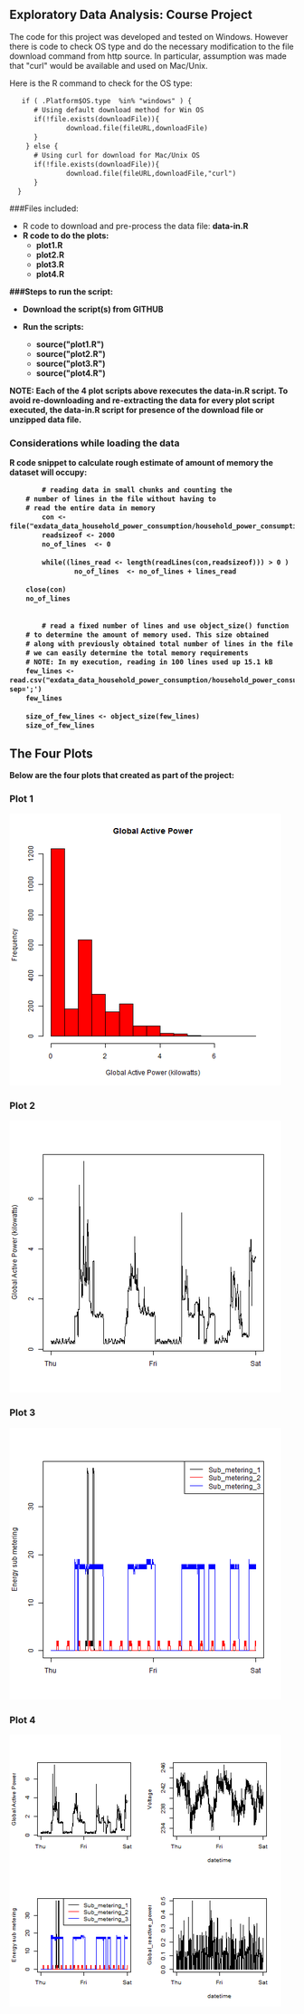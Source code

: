 ## Exploratory Data Analysis: Course Project


The code for this project was developed and tested on Windows.
However there is code to check OS type and do the necessary modification
to the file download command from http source. In particular,
assumption was made that "curl" would be available and used on Mac/Unix.

Here is the R command to check for the OS type:
```{r}
   if ( .Platform$OS.type  %in% "windows" ) {
      # Using default download method for Win OS
      if(!file.exists(downloadFile)){
              download.file(fileURL,downloadFile)
      }
    } else { 
      # Using curl for download for Mac/Unix OS
      if(!file.exists(downloadFile)){
              download.file(fileURL,downloadFile,"curl")
      }
  }
```

###Files included:
* R code to download and pre-process the data file: <b>data-in.R<b>
* R code to do the plots: 
  * <b>plot1.R</b>
  * <b>plot2.R</b>
  * <b>plot3.R</b>
  * <b>plot4.R</b>


###Steps to run the script:

* Download the script(s) from GITHUB

* Run the scripts:
  * <b>source("plot1.R")</b>
  * <b>source("plot2.R")</b>
  * <b>source("plot3.R")</b>
  * <b>source("plot4.R")</b>

<b>NOTE:</b> Each of the 4 plot scripts above rexecutes the <b>data-in.R</b> script. To avoid re-downloading and re-extracting the data for every plot script executed, the <b>data-in.R</b> script for presence of the download file or unzipped data file.



### Considerations while loading the data


R code snippet to calculate rough estimate of amount of memory 
the dataset will occupy: 


```{r}
        # reading data in small chunks and counting the 
	# number of lines in the file without having to
	# read the entire data in memory
        con <- file("exdata_data_household_power_consumption/household_power_consumption.txt",open="r")
        readsizeof <- 2000
        no_of_lines  <- 0

        while((lines_read <- length(readLines(con,readsizeof))) > 0 ) 
                no_of_lines  <- no_of_lines + lines_read

	close(con)
	no_of_lines


        # read a fixed number of lines and use object_size() function
	# to determine the amount of memory used. This size obtained
	# along with previously obtained total number of lines in the file
	# we can easily determine the total memory requirements
	# NOTE: In my execution, reading in 100 lines used up 15.1 kB
	few_lines <- read.csv("exdata_data_household_power_consumption/household_power_consumption.txt",nrows=10, sep=';')
	few_lines

	size_of_few_lines <- object_size(few_lines)
	size_of_few_lines

```

## The Four Plots

Below are the four plots that created as part of the project:


### Plot 1


![plot1](plot1.png) 


### Plot 2

![plot2](plot2.png) 


### Plot 3

![plot3](plot3.png) 


### Plot 4

![plot4](plot4.png) 

